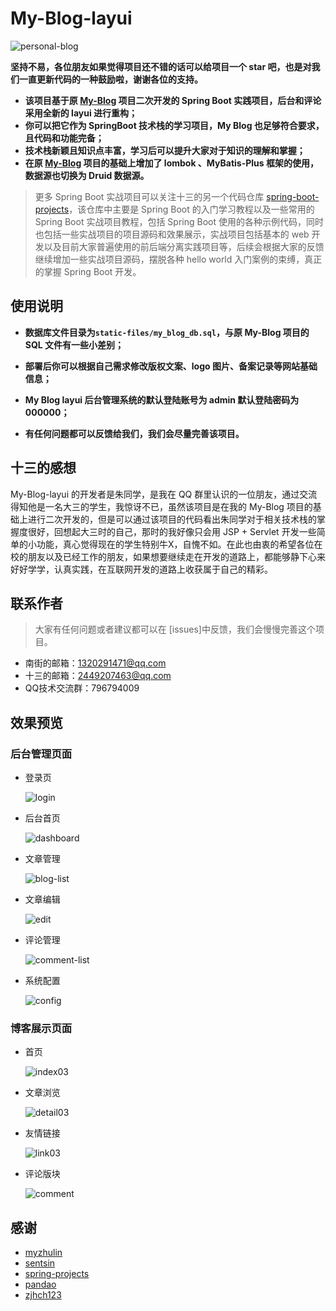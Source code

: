 # My-Blog-layui

![personal-blog](static-files/personal-blog.png)

**坚持不易，各位朋友如果觉得项目还不错的话可以给项目一个 star 吧，也是对我们一直更新代码的一种鼓励啦，谢谢各位的支持。**

- **该项目基于原 [My-Blog](https://github.com/ZHENFENG13/My-Blog) 项目二次开发的 Spring Boot 实践项目，后台和评论采用全新的 layui 进行重构；**
- **你可以把它作为 SpringBoot 技术栈的学习项目，My Blog 也足够符合要求，且代码和功能完备；**
- **技术栈新颖且知识点丰富，学习后可以提升大家对于知识的理解和掌握；**
- **在原 [My-Blog](https://github.com/ZHENFENG13/My-Blog) 项目的基础上增加了 lombok 、MyBatis-Plus 框架的使用，数据源也切换为 Druid 数据源。**

> 更多 Spring Boot 实战项目可以关注十三的另一个代码仓库 [spring-boot-projects](https://github.com/ZHENFENG13/spring-boot-projects)，该仓库中主要是 Spring Boot 的入门学习教程以及一些常用的 Spring Boot 实战项目教程，包括 Spring Boot 使用的各种示例代码，同时也包括一些实战项目的项目源码和效果展示，实战项目包括基本的 web 开发以及目前大家普遍使用的前后端分离实践项目等，后续会根据大家的反馈继续增加一些实战项目源码，摆脱各种 hello world 入门案例的束缚，真正的掌握 Spring Boot 开发。

## 使用说明

- **数据库文件目录为```static-files/my_blog_db.sql```，与原 My-Blog 项目的 SQL 文件有一些小差别；**

- **部署后你可以根据自己需求修改版权文案、logo 图片、备案记录等网站基础信息；**

- **My Blog layui 后台管理系统的默认登陆账号为 admin 默认登陆密码为 000000；**

- **有任何问题都可以反馈给我们，我们会尽量完善该项目。**

## 十三的感想

My-Blog-layui 的开发者是朱同学，是我在 QQ 群里认识的一位朋友，通过交流得知他是一名大三的学生，我惊讶不已，虽然该项目是在我的 My-Blog 项目的基础上进行二次开发的，但是可以通过该项目的代码看出朱同学对于相关技术栈的掌握度很好，回想起大三时的自己，那时的我好像只会用 JSP + Servlet 开发一些简单的小功能，真心觉得现在的学生特别牛X，自愧不如。在此也由衷的希望各位在校的朋友以及已经工作的朋友，如果想要继续走在开发的道路上，都能够静下心来好好学学，认真实践，在互联网开发的道路上收获属于自己的精彩。

## 联系作者

> 大家有任何问题或者建议都可以在 [issues]中反馈，我们会慢慢完善这个项目。

- 南街的邮箱：1320291471@qq.com
- 十三的邮箱：2449207463@qq.com
- QQ技术交流群：796794009


## 效果预览

### 后台管理页面

- 登录页

	![login](static-files/login.png)

- 后台首页

	![dashboard](static-files/dashboard.png)

- 文章管理

	![blog-list](static-files/blog-list.png)

- 文章编辑

	![edit](static-files/edit.png)

- 评论管理

	![comment-list](static-files/comment-list.png)

- 系统配置

	![config](static-files/config.png)

### 博客展示页面

- 首页

  ![index03](static-files/index03.png)

- 文章浏览

  ![detail03](static-files/detail03.png)

- 友情链接

  ![link03](static-files/link03.png)
  
- 评论版块

  ![comment](static-files/comment.png)

## 感谢

- [myzhulin](https://github.com/myzhulin)
- [sentsin](https://github.com/sentsin/layui)
- [spring-projects](https://github.com/spring-projects/spring-boot)
- [pandao](https://github.com/pandao/editor.md)
- [zjhch123](https://github.com/zjhch123/solo-skin-amaze)
